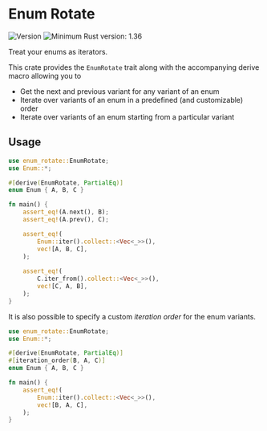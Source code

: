 # Enum Rotate

![Version](https://img.shields.io/badge/Version-0.1.0-red.svg)
![Minimum Rust version: 1.36](https://img.shields.io/badge/Minimum%20Rust%20Version-1.58.0-brightgreen.svg)

Treat your enums as iterators.

This crate provides the `EnumRotate` trait along with the accompanying derive macro allowing you to

- Get the next and previous variant for any variant of an enum
- Iterate over variants of an enum in a predefined (and customizable) order
- Iterate over variants of an enum starting from a particular variant

## Usage

```rust
use enum_rotate::EnumRotate;
use Enum::*;

#[derive(EnumRotate, PartialEq)]
enum Enum { A, B, C }

fn main() {
    assert_eq!(A.next(), B);
    assert_eq!(A.prev(), C);

    assert_eq!(
        Enum::iter().collect::<Vec<_>>(),
        vec![A, B, C],
    );
    
    assert_eq!(
        C.iter_from().collect::<Vec<_>>(),
        vec![C, A, B],
    );
}
```

It is also possible to specify a custom *iteration order* for the enum variants.

```rust
use enum_rotate::EnumRotate;
use Enum::*;

#[derive(EnumRotate, PartialEq)]
#[iteration_order(B, A, C)]
enum Enum { A, B, C }

fn main() {
    assert_eq!(
        Enum::iter().collect::<Vec<_>>(),
        vec![B, A, C],
    );
}
```
